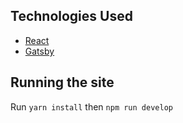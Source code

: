## Technologies Used 

- [React](https://reactjs.org/)
- [Gatsby](https://www.gatsbyjs.com/)

## Running the site

Run `yarn install` then `npm run develop`